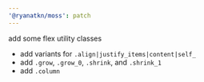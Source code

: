 ```yaml
---
'@ryanatkn/moss': patch
---
```


add some flex utility classes

- add variants for `.align|justify_items|content|self_`
- add `.grow`, `.grow_0`, `.shrink`, and `.shrink_1`
- add `.column`
